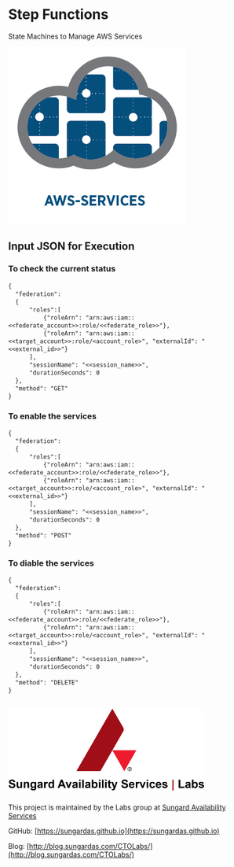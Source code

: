 
# Step Functions

State Machines to Manage AWS Services

![aws-services][aws-services-image]

## Input JSON for Execution

### To check the current status
```
{
  "federation":
  {
      "roles":[
          {"roleArn": "arn:aws:iam::<<federate_account>>:role/<<federate_role>>"},
          {"roleArn": "arn:aws:iam::<<target_account>>:role/<account_role>", "externalId": "<<external_id>>"}
      ],
      "sessionName": "<<session_name>>",
      "durationSeconds": 0
  },
  "method": "GET"
}
```

### To enable the services
```
{
  "federation":
  {
      "roles":[
          {"roleArn": "arn:aws:iam::<<federate_account>>:role/<<federate_role>>"},
          {"roleArn": "arn:aws:iam::<<target_account>>:role/<account_role>", "externalId": "<<external_id>>"}
      ],
      "sessionName": "<<session_name>>",
      "durationSeconds": 0
  },
  "method": "POST"
}
```

### To diable the services
```
{
  "federation":
  {
      "roles":[
          {"roleArn": "arn:aws:iam::<<federate_account>>:role/<<federate_role>>"},
          {"roleArn": "arn:aws:iam::<<target_account>>:role/<account_role>", "externalId": "<<external_id>>"}
      ],
      "sessionName": "<<session_name>>",
      "durationSeconds": 0
  },
  "method": "DELETE"
}
```

## [![Sungard Availability Services | Labs][labs-logo]][labs-github-url]

This project is maintained by the Labs group at [Sungard Availability
Services](http://sungardas.com)

GitHub: [https://sungardas.github.io](https://sungardas.github.io)

Blog:
[http://blog.sungardas.com/CTOLabs/](http://blog.sungardas.com/CTOLabs/)

[labs-github-url]: https://sungardas.github.io
[labs-logo]: https://raw.githubusercontent.com/SungardAS/repo-assets/master/images/logos/sungardas-labs-logo-small.png
[aws-services-image]: ./docs/images/logo.png?raw=true
